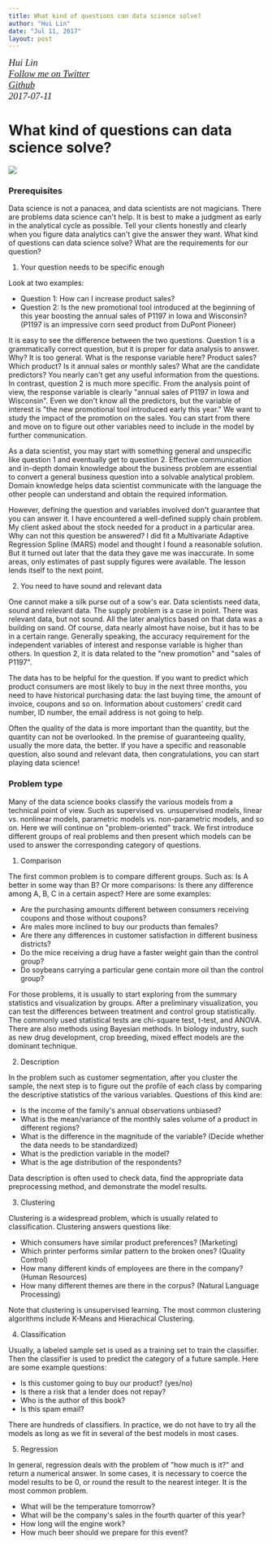 ```yaml
---
title: What kind of questions can data science solve?
author: "Hui Lin"
date: "Jul 11, 2017"
layout: post
---
```


<p style="font-family: serif; margin:0; font-size:14pt; font-style:italic">Hui Lin </p>
<p style="font-family: serif; margin:0; font-size:14pt; font-style:italic">
<a href="https://twitter.com/gossip_rabbit">Follow me on Twitter</a></p>
<p style="font-family: serif; margin:0; font-size:14pt; font-style:italic">
<a href="https://github.com/happyrabbit">Github</a></p>
<p style="font-family: serif; margin:0; font-size:14pt; font-style:italic">2017-07-11</p>

# What kind of questions can data science solve?

![](http://scientistcafe.com/book/Figure/DataScienceQuestion.png)

### Prerequisites

Data science is not a panacea, and data scientists are not magicians. There are problems data science can't help. It is best to make a judgment as early in the analytical cycle as possible. Tell your clients honestly and clearly when you figure data analytics can't give the answer they want. What kind of questions can data science solve? What are the requirements for our question?

1. Your question needs to be specific enough

Look at two examples:

- Question 1:  How can I increase product sales?
- Question 2:  Is the new promotional tool introduced at the beginning of this year boosting the annual sales of P1197 in Iowa and Wisconsin? (P1197 is an impressive corn seed product from DuPont Pioneer)

It is easy to see the difference between the two questions. Question 1 is a grammatically correct question, but it is proper for data analysis to answer. Why? It is too general. What is the response variable here? Product sales? Which product? Is it annual sales or monthly sales? What are the candidate predictors? You nearly can't get any useful information from the questions. In contrast, question 2 is much more specific. From the analysis point of view, the response variable is clearly "annual sales of P1197 in Iowa and Wisconsin". Even we don't know all the predictors, but the variable of interest is "the new promotional tool introduced early this year." We want to study the impact of the promotion on the sales. You can start from there and move on to figure out other variables need to include in the model by further communication. 

As a data scientist, you may start with something general and unspecific like question 1 and eventually get to question 2.  Effective communication and in-depth domain knowledge about the business problem are essential to convert a general business question into a solvable analytical problem. Domain knowledge helps data scientist communicate with the language the other people can understand and obtain the required information. 

However, defining the question and variables involved don't guarantee that you can answer it.  I have encountered a well-defined supply chain problem. My client asked about the stock needed for a product in a particular area. Why can not this question be answered? I did fit a Multivariate Adaptive Regression Spline (MARS) model and thought I found a reasonable solution. But it turned out later that the data they gave me was inaccurate. In some areas, only estimates of past supply figures were available.  The lesson lends itself to the next point.

2.  You need to have sound and relevant data

One cannot make a silk purse out of a sow's ear.  Data scientists need data, sound and relevant data. The supply problem is a case in point. There was relevant data, but not sound. All the later analytics based on that data was a building on sand. Of course, data nearly almost have noise, but it has to be in a certain range.  Generally speaking, the accuracy requirement for the independent variables of interest and response variable is higher than others. In question 2, it is data related to the "new promotion" and "sales of P1197".

The data has to be helpful for the question. If you want to predict which product consumers are most likely to buy in the next three months,  you need to have historical purchasing data: the last buying time, the amount of invoice, coupons and so on. Information about customers' credit card number, ID number, the email address is not going to help.

Often the quality of the data is more important than the quantity, but the quantity can not be overlooked. In the premise of guaranteeing quality, usually the more data, the better.  If you have a specific and reasonable question, also sound and relevant data, then congratulations, you can start playing data science!

### Problem type

Many of the data science books classify the various models from a technical point of view. Such as supervised vs. unsupervised models, linear vs. nonlinear models, parametric models vs. non-parametric models, and so on. Here we will continue on "problem-oriented" track. We first introduce different groups of real problems and then present which models can be used to answer the corresponding category of questions. 

1. Comparison

The first common problem is to compare different groups. Such as: Is A better in some way than B? Or more comparisons: Is there any difference among A, B, C in a certain aspect? Here are some examples:

- Are the purchasing amounts different between consumers receiving coupons and those without coupons?
- Are males more inclined to buy our products than females?
- Are there any differences in customer satisfaction in different business districts?
- Do the mice receiving a drug have a faster weight gain than the control group?
- Do soybeans carrying a particular gene contain more oil than the control group?

For those problems, it is usually to start exploring from the summary statistics and visualization by groups. After a preliminary visualization, you can test the differences between treatment and control group statistically. The commonly used statistical tests are chi-square test, t-test, and ANOVA. There are also methods using Bayesian methods. In biology industry, such as new drug development, crop breeding, mixed effect models are the dominant technique.

2. Description

In the problem such as customer segmentation, after you cluster the sample, the next step is to figure out the profile of each class by comparing the descriptive statistics of the various variables. Questions of this kind are:

- Is the income of the family's annual observations unbiased?
- What is the mean/variance of the monthly sales volume of a product in different regions?
- What is the difference in the magnitude of the variable? (Decide whether the data needs to be standardized)
- What is the prediction variable in the model?
- What is the age distribution of the respondents?

Data description is often used to check data, find the appropriate data preprocessing method, and demonstrate the model results.

3. Clustering

Clustering is a widespread problem, which is usually related to classification. Clustering answers questions like:

- Which consumers have similar product preferences? (Marketing)
- Which printer performs similar pattern to the broken ones? (Quality Control)
- How many different kinds of employees are there in the company? (Human Resources)
- How many different themes are there in the corpus? (Natural Language Processing)

Note that clustering is unsupervised learning. The most common clustering algorithms include K-Means and Hierachical Clustering. 

4. Classification

Usually, a labeled sample set is used as a training set to train the classifier. Then the classifier is used to predict the category of a future sample.  Here are some example questions:

- Is this customer going to buy our product? (yes/no)
- Is there a risk that a lender does not repay?
- Who is the author of this book?
- Is this spam email?

There are hundreds of classifiers. In practice, we do not have to try all the models as long as we fit in several of the best models in most cases. 

5. Regression

In general, regression deals with the problem of "how much is it?" and return a numerical answer.  In some cases, it is necessary to coerce the model results to be 0, or round the result to the nearest integer. It is the most common problem. 

- What will be the temperature tomorrow?
- What will be the company's sales in the fourth quarter of this year?
- How long will the engine work?
- How much beer should we prepare for this event?
